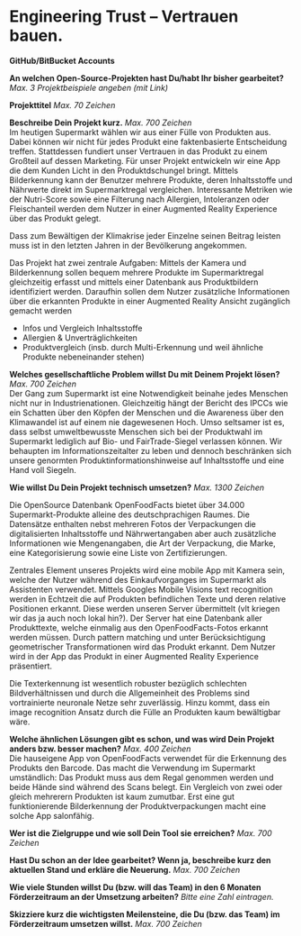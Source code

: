 # Engineering Trust – Vertrauen bauen.


**GitHub/BitBucket Accounts**  

**An welchen Open-Source-Projekten hast Du/habt Ihr bisher gearbeitet?** *Max. 3 Projektbeispiele angeben (mit Link)*  

**Projekttitel** *Max. 70 Zeichen*  

**Beschreibe Dein Projekt kurz.** *Max. 700 Zeichen*  
Im heutigen Supermarkt wählen wir aus einer Fülle von Produkten aus. Dabei können wir nicht für jedes Produkt eine faktenbasierte Entscheidung treffen. Stattdessen fundiert unser Vertrauen in das Produkt zu einem Großteil auf dessen Marketing. Für unser Projekt entwickeln wir eine App die dem Kunden Licht in den Produktdschungel bringt. Mittels Bilderkennung kann der Benutzer mehrere Produkte, deren Inhaltsstoffe und Nährwerte direkt im Supermarktregal vergleichen. Interessante Metriken wie der Nutri-Score sowie eine Filterung nach Allergien, Intoleranzen oder Fleischanteil werden dem Nutzer in einer Augmented Reality Experience über das Produkt gelegt.

Dass zum Bewältigen der Klimakrise jeder Einzelne seinen Beitrag leisten muss ist in den letzten Jahren in der Bevölkerung angekommen.


Das Projekt hat zwei zentrale Aufgaben: Mittels der Kamera und Bilderkennung sollen bequem mehrere Produkte im Supermarktregal gleichzeitig erfasst und mittels einer Datenbank aus Produktbildern identifiziert werden. Daraufhin sollen dem Nutzer zusätzliche Informationen über die erkannten Produkte in einer Augmented Reality Ansicht zugänglich gemacht werden
* Infos und Vergleich Inhaltsstoffe
* Allergien & Unverträglichkeiten
* Produktvergleich (insb. durch Multi-Erkennung und weil ähnliche Produkte nebeneinander stehen)


**Welches gesellschaftliche Problem willst Du mit Deinem Projekt lösen?** *Max. 700 Zeichen*  
Der Gang zum Supermarkt ist eine Notwendigkeit beinahe jedes Menschen nicht nur in Industrienationen. Gleichzeitig hängt der Bericht des IPCCs wie ein Schatten über den Köpfen der Menschen und die Awareness über den Klimawandel ist auf einem nie dagewesenen Hoch.
Umso seltsamer ist es, dass selbst umweltbewusste Menschen sich bei der Produktwahl im Supermarkt lediglich auf Bio- und FairTrade-Siegel verlassen können.
Wir behaupten im Informationszeitalter zu leben und dennoch beschränken sich unsere genormten Produktinformationshinweise auf Inhaltsstoffe und eine Hand voll Siegeln.

**Wie willst Du Dein Projekt technisch umsetzen?** *Max. 1300 Zeichen*  

Die OpenSource Datenbank OpenFoodFacts bietet über 34.000 Supermarkt-Produkte alleine des deutschprachigen Raumes. Die Datensätze enthalten nebst mehreren Fotos der Verpackungen die digitalisierten Inhaltsstoffe und Nährwertangaben aber auch zusätzliche Informationen wie Mengenangaben, die Art der Verpackung, die Marke, eine Kategorisierung sowie eine Liste von Zertifizierungen.

Zentrales Element unseres Projekts wird eine mobile App mit Kamera sein, welche der Nutzer während des Einkaufvorganges im Supermarkt als Assistenten verwendet.
Mittels Googles Mobile Visions text recognition werden in Echtzeit die auf Produkten befindlichen Texte und deren relative Positionen erkannt.
Diese werden unseren Server übermittelt (vlt kriegen wir das ja auch noch lokal hin?).
Der Server hat eine Datenbank aller Produkttexte, welche einmalig aus den OpenFoodFacts-Fotos erkannt werden müssen.
Durch pattern matching und unter Berücksichtigung geometrischer Transformationen wird das Produkt erkannt.
Dem Nutzer wird in der App das Produkt in einer Augmented Reality Experience präsentiert.

Die Texterkennung ist wesentlich robuster bezüglich schlechten Bildverhältnissen und durch die Allgemeinheit des Problems sind vortrainierte neuronale Netze sehr zuverlässig. Hinzu kommt, dass ein image recognition Ansatz durch die Fülle an Produkten kaum bewältigbar wäre.


**Welche ähnlichen Lösungen gibt es schon, und was wird Dein Projekt anders bzw. besser machen?** *Max. 400 Zeichen*  
Die hauseigene App von OpenFoodFacts verwendet für die Erkennung des Produkts den Barcode. Das macht die Verwendung im Supermarkt umständlich: Das Produkt muss aus dem Regal genommen werden und beide Hände sind während des Scans belegt. Ein Vergleich von zwei oder gleich mehrerern Produkten ist kaum zumutbar. Erst eine gut funktionierende Bilderkennung der Produktverpackungen macht eine solche App salonfähig.


**Wer ist die Zielgruppe und wie soll Dein Tool sie erreichen?** *Max. 700 Zeichen*  


**Hast Du schon an der Idee gearbeitet? Wenn ja, beschreibe kurz den aktuellen Stand und erkläre die Neuerung.** *Max. 700 Zeichen*  


**Wie viele Stunden willst Du (bzw. will das Team) in den 6 Monaten Förderzeitraum an der Umsetzung arbeiten?** *Bitte eine Zahl eintragen.*  

**Skizziere kurz die wichtigsten Meilensteine, die Du (bzw. das Team) im Förderzeitraum umsetzen willst.** *Max. 700 Zeichen*  
